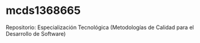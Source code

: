 # mcds1368665
Repositorio: Especialización Tecnológica (Metodologías de Calidad para el Desarrollo de Software)

